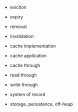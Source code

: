 
- eviction
- expiry
- removal
- invalidation

- cache implementation
- cache application
- cache through
- read through
- write through
- system of record

- storage, persistence, off-heap
